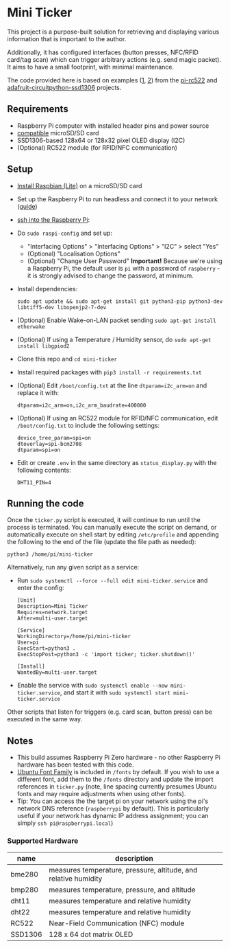 # Mini Ticker

This project is a purpose-built solution for retrieving and displaying various information that is important to the author.

Additionally, it has configured interfaces (button presses, NFC/RFID card/tag scan) which can trigger arbitrary actions (e.g. send magic packet). It aims to have a small footprint, with minimal maintenance.

The code provided here is based on examples ([1](https://github.com/adafruit/Adafruit_CircuitPython_SSD1306/tree/master/examples), [2](https://github.com/ondryaso/pi-rc522/tree/master/examples)) from the [pi-rc522](https://github.com/ondryaso/pi-rc522) and [adafruit-circuitpython-ssd1306](https://github.com/adafruit/Adafruit_CircuitPython_SSD1306) projects.

## Requirements

- Raspberry Pi computer with installed header pins and power source
- [compatible](https://www.raspberrypi.org/documentation/installation/sd-cards.md) microSD/SD card
- SSD1306-based 128x64 or 128x32 pixel OLED display (I2C)
- (Optional) RC522 module (for RFID/NFC communication)

## Setup

- [Install Raspbian (Lite)](https://www.raspberrypi.org/downloads/raspbian/) on a microSD/SD card
- Set up the Raspberry Pi to run headless and connect it to your network ([guide](https://www.raspberrypi.org/documentation/configuration/wireless/headless.md))
- [ssh into the Raspberry Pi](https://www.raspberrypi.org/documentation/remote-access/ssh/):
- Do `sudo raspi-config` and set up:
  - "Interfacing Options" > "Interfacing Options" > "I2C" > select "Yes"
  - (Optional) "Localisation Options"
  - (Optional) "Change User Password"
    **Important!** Because we're using a Raspberry Pi, the default user is `pi` with a password of `raspberry` - it is strongly advised to change the password, at minimum.
- Install dependencies:

  ```shell
  sudo apt update && sudo apt-get install git python3-pip python3-dev libtiff5-dev libopenjp2-7-dev
  ```

- (Optional) Enable Wake-on-LAN packet sending `sudo apt-get install etherwake`
- (Optional) If using a Temperature / Humidity sensor, do `sudo apt-get install libgpiod2`
- Clone this repo and `cd mini-ticker`
- Install required packages with `pip3 install -r requirements.txt`
- (Optional) Edit `/boot/config.txt` at the line `dtparam=i2c_arm=on` and replace it with:

  ```shell
  dtparam=i2c_arm=on,i2c_arm_baudrate=400000
  ```

- (Optional) If using an RC522 module for RFID/NFC communication, edit `/boot/config.txt` to include the following settings:

  ```settings
  device_tree_param=spi=on
  dtoverlay=spi-bcm2708
  dtparam=spi=on
  ```

- Edit or create `.env` in the same directory as `status_display.py` with the following contents:

  ```shell
  DHT11_PIN=4
  ```

## Running the code

Once the `ticker.py` script is executed, it will continue to run until the process is terminated. You can manually execute the script on demand, or automatically execute on shell start by editing `/etc/profile` and appending the following to the end of the file (update the file path as needed):

```shell
python3 /home/pi/mini-ticker
```

Alternatively, run any given script as a service:

- Run `sudo systemctl --force --full edit mini-ticker.service` and enter the config:

  ```config
  [Unit]
  Description=Mini Ticker
  Requires=network.target
  After=multi-user.target

  [Service]
  WorkingDirectory=/home/pi/mini-ticker
  User=pi
  ExecStart=python3 .
  ExecStopPost=python3 -c 'import ticker; ticker.shutdown()'

  [Install]
  WantedBy=multi-user.target
  ```

- Enable the service with `sudo systemctl enable --now mini-ticker.service`, and start it with `sudo systemctl start mini-ticker.service`

Other scripts that listen for triggers (e.g. card scan, button press) can be executed in the same way.

## Notes

- This build assumes Raspberry Pi Zero hardware - no other Raspberry Pi hardware has been tested with this code.
- [Ubuntu Font Family](https://design.ubuntu.com/font/) is included in `/fonts` by default. If you wish to use a different font, add them to the `/fonts` directory and update the import references in `ticker.py` (note, line spacing currently presumes Ubuntu fonts and may require adjustments when using other fonts).
- Tip: You can access the the target pi on your network using the pi's network DNS reference (`raspberrypi` by default). This is particularly useful if your network has dynamic IP address assignment; you can simply `ssh pi@raspberrypi.local`)

### Supported Hardware

| name | description |
| --- | --- |
| bme280 | measures temperature, pressure, altitude, and relative humidity |
| bmp280 | measures temperature, pressure, and altitude |
| dht11 | measures temperature and relative humidity |
| dht22 | measures temperature and relative humidity |
| RC522 | Near-Field Communication (NFC) module |
| SSD1306 | 128 x 64 dot matrix OLED |
